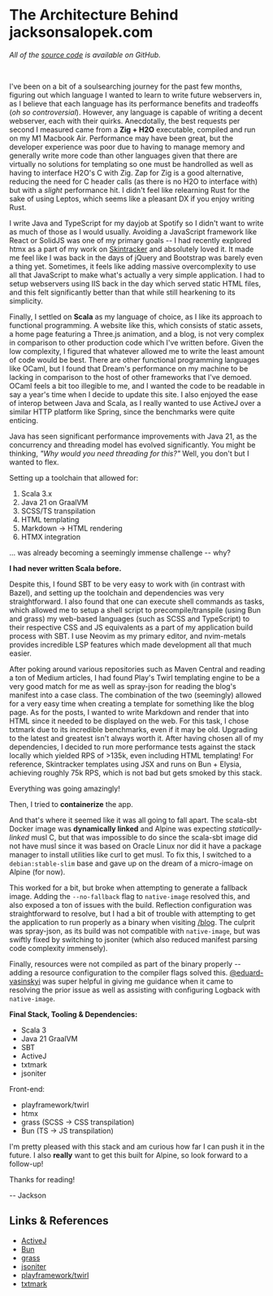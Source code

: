 # The Architecture Behind jacksonsalopek.com

*All of the [source code](https://github.com/jacksonsalopek/site) is available on GitHub.*

&nbsp;

I've been on a bit of a soulsearching journey for the past few months, figuring
out which language I wanted to learn to write future webservers in, as I believe
that each language has its performance benefits and tradeoffs (*oh so controversial*).
However, any language is capable of writing a decent webserver, each with their
quirks. Anecdotally, the best requests per second I measured came from a **Zig +
H2O** executable, compiled and run on my M1 Macbook Air. Performance may have been
great, but the developer experience was poor due to having to manage memory and
generally write more code than other languages given that there are virtually no
solutions for templating so one must be handrolled as well as having to interface
H2O's C with Zig. Zap for Zig is a good alternative, reducing the need for C header
calls (as there is no H2O to interface with) but with a *slight* performance hit.
I didn't feel like relearning Rust for the sake of using Leptos, which seems like
a pleasant DX if you enjoy writing Rust.

I write Java and TypeScript for my dayjob at Spotify so I didn't want to write as
much of those as I would usually. Avoiding a JavaScript framework like React or
SolidJS was one of my primary goals -- I had recently explored htmx as a part of
my work on [Skintracker](skintracker.io) and absolutely loved it. It made me feel like I was back
in the days of jQuery and Bootstrap was barely even a thing yet. Sometimes, it
feels like adding massive overcomplexity to use all that JavaScript to make what's
actually a very simple application. I had to setup webservers using IIS back in
the day which served static HTML files, and this felt significantly better than
that while still hearkening to its simplicity.

Finally, I settled on **Scala** as my language of choice, as I like its approach to
functional programming. A website like this, which consists of static assets, a
home page featuring a Three.js animation, and a blog, is not very complex in
comparison to other production code which I've written before. Given the low
complexity, I figured that whatever allowed me to write the least amount of code
would be best. There are other functional programming languages like OCaml, but
I found that Dream's performance on my machine to be lacking in comparison to
the host of other frameworks that I've demoed. OCaml feels a bit too illegible
to me, and I wanted the code to be readable in say a year's time when I decide
to update this site. I also enjoyed the ease of interop between Java and Scala,
as I really wanted to use ActiveJ over a similar HTTP platform like Spring,
since the benchmarks were quite enticing.

Java has seen significant performance improvements with Java 21, as the concurrency
and threading model has evolved significantly. You might be thinking, *"Why would
you need threading for this?"* Well, you don't but I wanted to flex.

Setting up a toolchain that allowed for:

1. Scala 3.x
2. Java 21 on GraalVM
3. SCSS/TS transpilation
4. HTML templating
5. Markdown -> HTML rendering
6. HTMX integration

... was already becoming a seemingly immense challenge -- why?

**I had never written Scala before.**

Despite this, I found SBT to be very easy to work with (in contrast with Bazel),
and setting up the toolchain and dependencies was very straightforward. I also
found that one can execute shell commands as tasks, which allowed me to setup a
shell script to precompile/transpile (using Bun and grass) my web-based languages (such as
SCSS and TypeScript) to their respective CSS and JS equivalents as a part of my
application build process with SBT. I use Neovim as my primary editor, and nvim-metals
provides incredible LSP features which made development all that much easier.

After poking around various repositories such as Maven Central and reading a ton
of Medium articles, I had found Play's Twirl templating engine to be a very good
match for me as well as spray-json for reading the blog's manifest into a case class.
The combination of the two (seemingly) allowed for a very easy time when creating
a template for something like the blog page. As for the posts, I wanted to write
Markdown and render that into HTML since it needed to be displayed on the web.
For this task, I chose txtmark due to its incredible benchmarks, even if it may
be old. Upgrading to the latest and greatest isn't always worth it. After having
chosen all of my dependencies, I decided to run more performance tests against
the stack locally which yielded RPS of >135k, even including HTML templating! For
reference, Skintracker templates using JSX and runs on Bun + Elysia, achieving
roughly 75k RPS, which is not bad but gets smoked by this stack.

Everything was going amazingly!

Then, I tried to **containerize** the app.

And that's where it seemed like it was all going to fall apart. The scala-sbt
Docker image was **dynamically linked** and Alpine was expecting *statically-linked*
musl C, but that was impossible to do since the scala-sbt image did not have
musl since it was based on Oracle Linux nor did it have a package manager to
install utilities like curl to get musl. To fix this, I switched to a
`debian:stable-slim` base and gave up on the dream of a micro-image on Alpine
(for now).

This worked for a bit, but broke when attempting to generate a fallback image.
Adding the `--no-fallback` flag to `native-image` resolved this, and also
exposed a ton of issues with the build. Reflection configuration was straightforward
to resolve, but I had a bit of trouble with attempting to get the application to
run properly as a binary when visiting [/blog](https://jacksonsalopek.com/blog). The culprit was spray-json, as
its build was not compatible with `native-image`, but was swiftly fixed by switching
to jsoniter (which also reduced manifest parsing code complexity immensely).

Finally, resources were not compiled as part of the binary properly -- adding
a resource configuration to the compiler flags solved this. [@eduard-vasinskyi](https://github.com/eduard-vasinskyi)
was super helpful in giving me guidance when it came to resolving the prior
issue as well as assisting with configuring Logback with `native-image`.

**Final Stack, Tooling & Dependencies:**

- Scala 3
- Java 21 GraalVM
- SBT
- ActiveJ
- txtmark
- jsoniter

Front-end:

- playframework/twirl
- htmx
- grass (SCSS -> CSS transpilation)
- Bun (TS -> JS transpilation)

I'm pretty pleased with this stack and am curious how far I can push it
in the future. I also **really** want to get this built for Alpine, so look
forward to a follow-up!

Thanks for reading!

-- Jackson

## Links & References

- [ActiveJ](https://activej.io)
- [Bun](https://bun.sh)
- [grass](https://github.com/connorskees/grass)
- [jsoniter](https://github.com/plokhotnyuk/jsoniter-scala)
- [playframework/twirl](https://github.com/playframework/twirl)
- [txtmark](https://github.com/rjeschke/txtmark)
